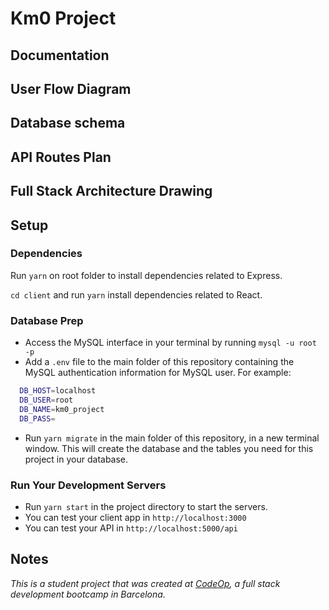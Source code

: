 # Km0 Project

## Documentation

## User Flow Diagram

## Database schema

## API Routes Plan

## Full Stack Architecture Drawing

## Setup

### Dependencies

Run `yarn` on root folder to install dependencies related to Express.

`cd client` and run `yarn` install dependencies related to React.

### Database Prep

- Access the MySQL interface in your terminal by running `mysql -u root -p`
- Add a `.env` file to the main folder of this repository containing the MySQL authentication information for MySQL user. For example:

```bash
  DB_HOST=localhost
  DB_USER=root
  DB_NAME=km0_project
  DB_PASS=
```

- Run `yarn migrate` in the main folder of this repository, in a new terminal window. This will create the database and the tables you need for this project in your database.

### Run Your Development Servers

- Run `yarn start` in the project directory to start the servers.
- You can test your client app in `http://localhost:3000`
- You can test your API in `http://localhost:5000/api`

## Notes

_This is a student project that was created at [CodeOp](http://codeop.tech), a full stack development bootcamp in Barcelona._
